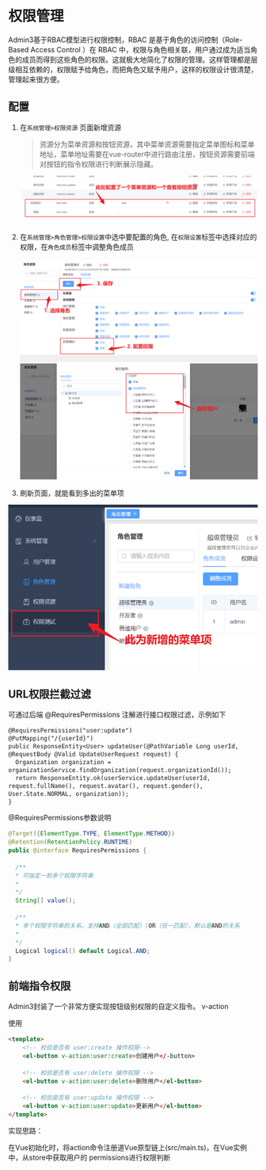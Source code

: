 # 权限管理

Admin3基于RBAC模型进行权限控制，RBAC 是基于角色的访问控制（Role-Based Access Control ）在 RBAC 中，权限与角色相关联，用户通过成为适当角色的成员而得到这些角色的权限。这就极大地简化了权限的管理。这样管理都是层级相互依赖的，权限赋予给角色，而把角色又赋予用户，这样的权限设计很清楚，管理起来很方便。

## 配置

1. 在`系统管理>权限资源` 页面新增资源
  
   > 资源分为菜单资源和按钮资源，其中菜单资源需要指定菜单图标和菜单地址，菜单地址需要在vue-router中进行路由注册，按钮资源需要前端对按钮的指令权限进行判断展示隐藏。

    ![](image/resource_list.png)

2. 在`系统管理>角色管理>权限设置`中选中要配置的角色, 在`权限设置`标签中选择对应的权限，在`角色成员`标签中调整角色成员

   ![](image/role_auth.png)
   ![](image/role_user.png)

3. 刷新页面，就能看到多出的菜单项

  ![](image/test_menu_resourcce.png)

## URL权限拦截过滤

可通过后端 @RequiresPermissions 注解进行接口权限过滤，示例如下
```
@RequiresPermissions("user:update")
@PutMapping("/{userId}")
public ResponseEntity<User> updateUser(@PathVariable Long userId, @RequestBody @Valid UpdateUserRequest request) {
  Organization organization = organizationService.findOrganization(request.organizationId());
  return ResponseEntity.ok(userService.updateUser(userId, request.fullName(), request.avatar(), request.gender(), User.State.NORMAL, organization));
}
```

@RequiresPermissions参数说明

```java
@Target({ElementType.TYPE, ElementType.METHOD})
@Retention(RetentionPolicy.RUNTIME)
public @interface RequiresPermissions {

  /**
  * 可指定一到多个权限字符串
  * 
  */
  String[] value();

  /**
  * 多个权限字符串的关系，支持AND（全部匹配）\OR（任一匹配），默认是AND的关系
  *
  */
  Logical logical() default Logical.AND;
}
```

## 前端指令权限

Admin3封装了一个非常方便实现按钮级别权限的自定义指令。 v-action

使用

```html
<template>
    <!-- 校验是否有 user:create 操作权限-->
    <el-button v-action:user:create>创建用户</-button>
  
    <!-- 校验是否有 user:delete 操作权限 -->
    <el-button v-action:user:delete>删除用户</el-button>
  
    <!-- 校验是否有 user:update 操作权限 -->
    <el-button v-action:user:update>更新用户</el-button>
</template>
```

实现思路：

在Vue初始化时，将action命令注册道Vue原型链上(src/main.ts)，在Vue实例中，从store中获取用户的 permissions进行权限判断
